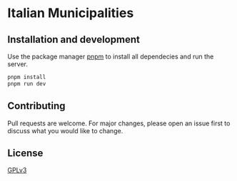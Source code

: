 # Italian Municipalities

## Installation and development

Use the package manager [pnpm](https://pnpm.js.org) to install all dependecies and run the server.

```bash
pnpm install
pnpm run dev
```

## Contributing
Pull requests are welcome. For major changes, please open an issue first to discuss what you would like to change.

## License
[GPLv3](https://choosealicense.com/licenses/gpl-3.0/)